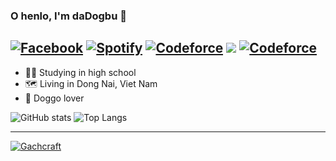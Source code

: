 ### O henlo, I'm daDogbu 👋
<a href="https://www.facebook.com/dAd0qbu" target="_blank"><img src="https://img.shields.io/badge/Facebook-%231877F2?&style=flat-square&logo=facebook&logoColor=white" alt="Facebook" title="Phan Nguyễn Huy Duy"></a>
<a href="https://open.spotify.com/user/4eqiwcxmeyi8v0ajjiw7pso1c" target="_blank"><img src="https://img.shields.io/badge/Spotify-%231ED760?&style=flat-square&logo=spotify&logoColor=white" alt="Spotify" title="Phan Nguyen Huy Duy"></a>
<a href="https://codeforces.com/profile/dAd0qbu" target="_blank"><img src="https://img.shields.io/badge/Codeforces-%23282C34?&style=flat-square&logo=codeforces&logoColor=white" alt="Codeforce" title="dAd0qbu - Phan Duy"></a>
 <a href="mailto:pnhd.dyh@gmail.com"><img src="https://img.shields.io/badge/Gmail-pnhd.dyh%40gmail.com-red?style=flat-square&logo=gmail&logoColor=white"></a>
<a href="https://discord.com/users/432152527530754048" target="_blank"><img src="https://img.shields.io/badge/Discord-dAd0qbu%234684-007ACC?&style=flat-square&logo=discord&logoColor=white" alt="Codeforce" title="dAd0qbu#4684"></a>
--

- 👨‍💼 Studying in high school
- 🗺 Living in Dong Nai, Viet Nam
- 🐶 Doggo lover

![GitHub stats](https://github-readme-stats.vercel.app/api?username=dAd0qbu&custom_title=My%20Github%20Stats&include_all_commits=true&count_private=true&show_icons=true&theme=vue-dark) ![Top Langs](https://github-readme-stats.vercel.app/api/top-langs/?username=dAd0qbu&count_private=true&langs_count=8&layout=compact&card_width=245&theme=vue-dark)

---

[![Gachcraft](https://api.loohpjames.com/serverbanner.png?ip=sv.gachcraft.net&name=Gachcraft)](https://discord.gg/gachcraft)

